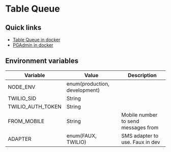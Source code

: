 # Table Queue

## Quick links

- [Table Queue in docker](http://localhost:2000)
- [PGAdmin in docker](http://localhost:8080)

## Environment variables

| Variable          | Value                         | Description                         |
| ----------------- | ----------------------------- | ----------------------------------- |
| NODE_ENV          | enum(production, development) |                                     |
| TWILIO_SID        | String                        |                                     |
| TWILIO_AUTH_TOKEN | String                        |                                     |
| FROM_MOBILE       | String                        | Mobile number to send messages from |
| ADAPTER           | enum(FAUX, TWILIO)            | SMS adapter to use. Faux in dev     |

